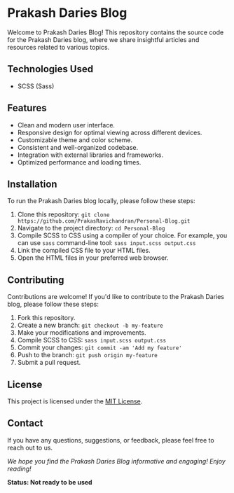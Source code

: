 # Prakash Daries Blog

Welcome to Prakash Daries Blog! This repository contains the source code for the Prakash Daries blog, where we share insightful articles and resources related to various topics.

## Technologies Used

- SCSS (Sass)

## Features

- Clean and modern user interface.
- Responsive design for optimal viewing across different devices.
- Customizable theme and color scheme.
- Consistent and well-organized codebase.
- Integration with external libraries and frameworks.
- Optimized performance and loading times.

## Installation

To run the Prakash Daries blog locally, please follow these steps:

1. Clone this repository: `git clone https://github.com/PrakasRavichandran/Personal-Blog.git`
2. Navigate to the project directory: `cd Personal-Blog`
3. Compile SCSS to CSS using a compiler of your choice. For example, you can use `sass` command-line tool: `sass input.scss output.css`
4. Link the compiled CSS file to your HTML files.
5. Open the HTML files in your preferred web browser.

## Contributing

Contributions are welcome! If you'd like to contribute to the Prakash Daries blog, please follow these steps:

1. Fork this repository.
2. Create a new branch: `git checkout -b my-feature`
3. Make your modifications and improvements.
4. Compile SCSS to CSS: `sass input.scss output.css`
5. Commit your changes: `git commit -am 'Add my feature'`
6. Push to the branch: `git push origin my-feature`
7. Submit a pull request.

## License

This project is licensed under the [MIT License](LICENSE).

## Contact

If you have any questions, suggestions, or feedback, please feel free to reach out to us.

*We hope you find the Prakash Daries Blog informative and engaging! Enjoy reading!*



**Status: Not ready to be used**
